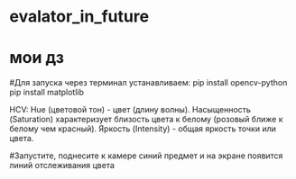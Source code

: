 # evalator_in_future
# мои дз

#Для запуска через терминал устанавливаем:
pip install opencv-python
pip install matplotlib

HCV:
Hue (цветовой тон) - цвет (длину волны).
Насыщенность (Saturation) характеризует близость цвета к белому (розовый ближе к белому чем красный).
Яркость (Intensity) - общая яркость точки или цвета.

#Запустите, поднесите к камере синий предмет и на экране появится линий отслеживания цвета
